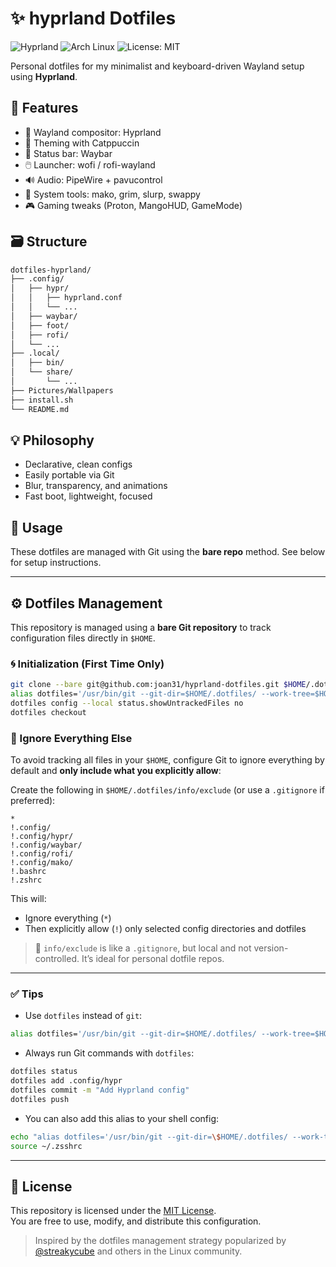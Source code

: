 # ✨ hyprland Dotfiles

![Hyprland](https://img.shields.io/badge/WM-Hyprland-blueviolet?logo=wayland&style=flat-square)
![Arch Linux](https://img.shields.io/badge/Distro-Arch-blue?logo=arch-linux&style=flat-square)
![License: MIT](https://img.shields.io/badge/License-MIT-green.svg?style=flat-square)

Personal dotfiles for my minimalist and keyboard-driven Wayland setup using **Hyprland**.

## 🧩 Features

- 🚀 Wayland compositor: Hyprland
- 🌈 Theming with Catppuccin
- 🧱 Status bar: Waybar
- 🖱️ Launcher: wofi / rofi-wayland
- 🔊 Audio: PipeWire + pavucontrol
- 🔧 System tools: mako, grim, slurp, swappy
- 🎮 Gaming tweaks (Proton, MangoHUD, GameMode)

## 🗃️ Structure

```bash
dotfiles-hyprland/
├── .config/
│   ├── hypr/
│   │   ├── hyprland.conf
│   │   └── ...
│   ├── waybar/
│   ├── foot/
│   ├── rofi/
│   └── ...
├── .local/
│   ├── bin/
│   └── share/
│       └── ...
├── Pictures/Wallpapers
├── install.sh
└── README.md
```

## 💡 Philosophy

- Declarative, clean configs
- Easily portable via Git
- Blur, transparency, and animations
- Fast boot, lightweight, focused

## 🚀 Usage

These dotfiles are managed with Git using the **bare repo** method. See below for setup instructions.

---

## ⚙️ Dotfiles Management

This repository is managed using a **bare Git repository** to track configuration files directly in `$HOME`.

### 🌀 Initialization (First Time Only)

```bash
git clone --bare git@github.com:joan31/hyprland-dotfiles.git $HOME/.dotfiles
alias dotfiles='/usr/bin/git --git-dir=$HOME/.dotfiles/ --work-tree=$HOME'
dotfiles config --local status.showUntrackedFiles no
dotfiles checkout
```

### 🧙 Ignore Everything Else

To avoid tracking all files in your `$HOME`, configure Git to ignore everything by default and **only include what you explicitly allow**:

Create the following in `$HOME/.dotfiles/info/exclude` (or use a `.gitignore` if preferred):

```gitignore
*
!.config/
!.config/hypr/
!.config/waybar/
!.config/rofi/
!.config/mako/
!.bashrc
!.zshrc
```

This will:

- Ignore everything (`*`)
- Then explicitly allow (`!`) only selected config directories and dotfiles

> 🔐 `info/exclude` is like a `.gitignore`, but local and not version-controlled. It’s ideal for personal dotfile repos.

---

### ✅ Tips

- Use `dotfiles` instead of `git`:
```bash
alias dotfiles='/usr/bin/git --git-dir=$HOME/.dotfiles/ --work-tree=$HOME'
```

- Always run Git commands with `dotfiles`:
```bash
dotfiles status
dotfiles add .config/hypr
dotfiles commit -m "Add Hyprland config"
dotfiles push
```

- You can also add this alias to your shell config:
```bash
echo "alias dotfiles='/usr/bin/git --git-dir=\$HOME/.dotfiles/ --work-tree=\$HOME'" >> ~/.zshrc
source ~/.zsshrc
```

---

## 📄 License

This repository is licensed under the [MIT License](LICENSE).  
You are free to use, modify, and distribute this configuration.

> Inspired by the dotfiles management strategy popularized by [@streakycube](https://www.atlassian.com/git/tutorials/dotfiles) and others in the Linux community.
